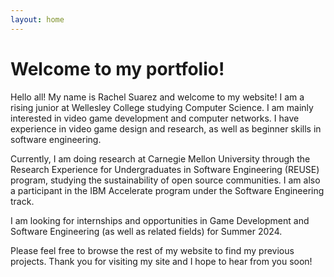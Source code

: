 ```yaml
---
layout: home
---
```


# Welcome to my portfolio!

Hello all! My name is Rachel Suarez and welcome to my website! I am a rising junior at Wellesley College studying Computer Science. I am mainly interested in video game development and computer networks. I have experience in video game design and research, as well as beginner skills in software engineering. 

Currently, I am doing research at Carnegie Mellon University through the Research Experience for Undergraduates in Software Engineering (REUSE) program, studying the sustainability of open source communities. I am also a participant in the IBM Accelerate program under the Software Engineering track. 

I am looking for internships and opportunities in Game Development and Software Engineering (as well as related fields) for Summer 2024. 

Please feel free to browse the rest of my website to find my previous projects. Thank you for visiting my site and I hope to hear from you soon!

